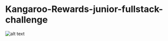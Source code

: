 # Kangaroo-Rewards-junior-fullstack-challenge

![alt text][demo]

[demo]: https://github.com/laurena-fayad/Kangaroo-Rewards-junior-fullstack-challenge/blob/main/Kangaroo-Rewards.gif "Demo"
